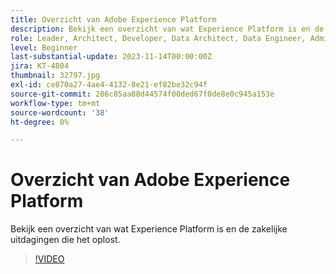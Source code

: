 ```yaml
---
title: Overzicht van Adobe Experience Platform
description: Bekijk een overzicht van wat Experience Platform is en de zakelijke uitdagingen die het oplost.
role: Leader, Architect, Developer, Data Architect, Data Engineer, Admin, User
level: Beginner
last-substantial-update: 2023-11-14T00:00:00Z
jira: KT-4804
thumbnail: 32797.jpg
exl-id: ce870a27-4ae4-4132-8e21-ef82be32c94f
source-git-commit: 286c85aa88d44574f00ded67f0de8e0c945a153e
workflow-type: tm+mt
source-wordcount: '38'
ht-degree: 0%

---
```


# Overzicht van Adobe Experience Platform

Bekijk een overzicht van wat Experience Platform is en de zakelijke uitdagingen die het oplost.

>[!VIDEO](https://video.tv.adobe.com/v/3428498?learn=on&enablevpops&captions=dut)


